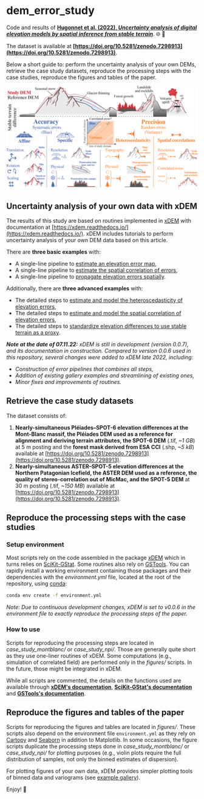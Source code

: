 # dem_error_study

Code and results of [**Hugonnet et al. (2022), *Uncertainty analysis of digital elevation models by spatial inference from stable terrain***](https://doi.org/10.1109/jstars.2022.3188922). :globe_with_meridians: :mount_fuji: 

The dataset is available at **[https://doi.org/10.5281/zenodo.7298913](https://doi.org/10.5281/zenodo.7298913)**.

Below a short guide to: perform the uncertainty analysis of your own DEMs, retrieve the case study datasets, reproduce the processing steps with the case studies, reproduce the figures and tables of the paper.

<img src="https://github.com/rhugonnet/dem_error_study/blob/main/figures/fig_2.png?raw=true" width="800">

## Uncertainty analysis of your own data with xDEM

The results of this study are based on routines implemented in [xDEM](https://github.com/GlacioHack/xdem) with 
documentation at [https://xdem.readthedocs.io/](https://xdem.readthedocs.io/). xDEM includes tutorials to perform 
uncertainty analysis of your own DEM data based on this article.

There are **three basic examples** with:

- A single-line pipeline to [estimate an elevation error map](https://xdem.readthedocs.io/en/latest/basic_examples/plot_infer_heterosc.html#sphx-glr-basic-examples-plot-infer-heterosc-py),
- A single-line pipeline to [estimate the spatial correlation of errors](https://xdem.readthedocs.io/en/latest/basic_examples/plot_infer_spatial_correlation.html#sphx-glr-basic-examples-plot-infer-spatial-correlation-py),
- A single-line pipeline to [propagate elevation errors spatially](https://xdem.readthedocs.io/en/latest/basic_examples/plot_spatial_error_propagation.html#sphx-glr-basic-examples-plot-spatial-error-propagation-py).

Additionally, there are **three advanced examples** with:

- The detailed steps to [estimate and model the heteroscedasticity of elevation errors](https://xdem.readthedocs.io/en/latest/advanced_examples/plot_heterosc_estimation_modelling.html#sphx-glr-advanced-examples-plot-heterosc-estimation-modelling-py),
- The detailed steps to [estimate and model the spatial correlation of elevation errors](https://xdem.readthedocs.io/en/latest/advanced_examples/plot_variogram_estimation_modelling.html#sphx-glr-advanced-examples-plot-variogram-estimation-modelling-py),
- The detailed steps to [standardize elevation differences to use stable terrain as a proxy](https://xdem.readthedocs.io/en/latest/advanced_examples/plot_standardization.html#sphx-glr-advanced-examples-plot-standardization-py).

***Note at the date of 07.11.22:** xDEM is still in development (version 0.0.7), and its documentation in 
construction. Compared to version 0.0.6 used in this repository, several changes were added to xDEM late 2022, 
including:*

- *Construction of error pipelines that combines all steps,*
- *Addition of existing gallery examples and streamlining of existing ones,*
- *Minor fixes and improvements of routines.*


## Retrieve the case study datasets

The dataset consists of:
1. **Nearly-simultaneous Pléiades–SPOT-6 elevation differences at the Mont-Blanc massif, the Pléiades DEM used as a 
   reference for alignment and deriving terrain attributes, the SPOT-6 DEM** (.tif, 
   *~1 GB*) at 
   5 m posting and the **forest mask derived from ESA CCI** (.shp, *~5 kB*) available at 
   [https://doi.org/10.5281/zenodo.7298913](https://doi.org/10.5281/zenodo.7298913).
2. **Nearly-simultaneous ASTER–SPOT-5 elevation differences at the Northern Patagonian Icefield, the ASTER DEM 
   used as a reference, the quality of stereo-correlation out of MicMac, and the SPOT-5 DEM** at 30 m 
   posting (.tif, *~150 MB*) available at [https://doi.org/10.5281/zenodo.7298913](https://doi.org/10.5281/zenodo.7298913).


## Reproduce the processing steps with the case studies

### Setup environment

Most scripts rely on the code assembled in the package [xDEM](https://github.com/GlacioHack/xdem) which in turns relies on [SciKit-GStat](https://github.com/mmaelicke/scikit-gstat).
Some routines also rely on [GSTools](https://github.com/GeoStat-Framework/GSTools). You can rapidly 
install a working environment containing those packages and their dependencies with the 
*environment.yml* file, located at the root of the repository, using [conda](https://docs.conda.io/projects/conda/en/latest/user-guide/tasks/manage-environments.html):

```sh
conda env create -f environment.yml
```

*Note: Due to continuous development changes, xDEM is set to v0.0.6 in the environment file to exactly reproduce the 
processing steps of the paper.* 

### How to use

Scripts for reproducing the processing steps are located in *case_study_montblanc/* or *case_study_npi/*. Those are generally quite short as they use one-liner routines of xDEM.
Some computations (e.g., simulation of correlated field) are performed only in the *figures/* scripts. In the future, those might be integrated in xDEM.

While all scripts are commented, the details on the functions used are available through **[xDEM's documentation](https://xdem.readthedocs.io/)**,
 **[SciKit-GStat's documentation](https://mmaelicke.github.io/scikit-gstat/)** and **[GSTools's documentation](https://geostat-framework.readthedocs.io/projects/gstools/en/stable/)**.


## Reproduce the figures and tables of the paper

Scripts for reproducing the figures and tables are located in *figures/*. These scripts also depend on the environment 
file `environment.yml` as they rely on [Cartopy](https://scitools.org.uk/cartopy/docs/latest/) and 
[Seaborn](https://seaborn.pydata.org/) in addition to Matplotlib.  In some occasions, the figure scripts duplicate the 
processing steps done in *case_study_montblanc/* or *case_study_npi/* for plotting purposes (e.g., violin plots require 
the full distribution of samples, not only the binned estimates of dispersion).

For plotting figures of your own data, xDEM provides simpler plotting tools of binned data and variograms 
(see [example gallery](https://xdem.readthedocs.io/en/latest/auto_examples/index.html)).


Enjoy! :volcano: 
